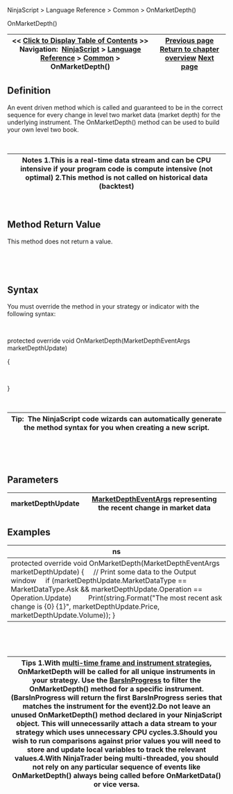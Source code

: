 ﻿


NinjaScript \> Language Reference \> Common \> OnMarketDepth()






















OnMarketDepth()







| \<\< [Click to Display Table of Contents](onmarketdepth.md) \>\> **Navigation:**     [NinjaScript](ninjascript.md) \> [Language Reference](language_reference_wip.md) \> [Common](common.md) \> OnMarketDepth() | [Previous page](marketdataeventargs.md) [Return to chapter overview](common.md) [Next page](marketdeptheventargs.md) |
| --- | --- |











## Definition


An event driven method which is called and guaranteed to be in the correct sequence for every change in level two market data (market depth) for the underlying instrument. The OnMarketDepth() method can be used to build your own level two book.


 




| Notes 1\.This is a real\-time data stream and can be CPU intensive if your program code is compute intensive (not optimal) 2\.This method is not called on historical data (backtest) |
| --- |



 


## 


## Method Return Value


This method does not return a value.


 


 


## Syntax
You must override the method in your strategy or indicator with the following syntax:


   

protected override void OnMarketDepth(MarketDepthEventArgs marketDepthUpdate)   

{  

   

}


 




| Tip:  The NinjaScript code wizards can automatically generate the method syntax for you when creating a new script. |
| --- |



 


 


## Parameters




| marketDepthUpdate | [MarketDepthEventArgs](marketdeptheventargs.md) representing the recent change in market data |
| --- | --- |



## 


## 


## Examples




| ns |
| --- |
| protected override void OnMarketDepth(MarketDepthEventArgs marketDepthUpdate) {      // Print some data to the Output window      if (marketDepthUpdate.MarketDataType \=\= MarketDataType.Ask \&\& marketDepthUpdate.Operation \=\= Operation.Update)          Print(string.Format("The most recent ask change is {0} {1}", marketDepthUpdate.Price, marketDepthUpdate.Volume)); } |



 


 




| Tips 1\.With [multi\-time frame and instrument strategies](multi-time_frame__instruments.md), OnMarketDepth will be called for all unique instruments in your strategy. Use the [BarsInProgress](barsinprogress.md) to filter the OnMarketDepth() method for a specific instrument. (BarsInProgress will return the first BarsInProgress series that matches the instrument for the event)2\.Do not leave an unused OnMarketDepth() method declared in your NinjaScript object. This will unnecessarily attach a data stream to your strategy which uses unnecessary CPU cycles.3\.Should you wish to run comparisons against prior values you will need to store and update local variables to track the relevant values.4\.With NinjaTrader being multi\-threaded, you should not rely on any particular sequence of events like OnMarketDepth() always being called before OnMarketData() or vice versa. |
| --- |









